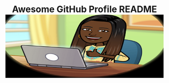 <h1 align="center">Awesome GitHub Profile README 
<img src="https://github.com/Fatoudia/Fatoudia/blob/main/MyProfile.png" alt="Awesome GitHub Profiles - Best curated list of developers readme, updated every 15 min | Product Hunt" style="width: 500px; height: 200px;" width="200" height="44" /></a></h1>


<!---
![cover](https://github.com/Fatoudia/Fatoudia/blob/main/MyProfile.png)

<a href="https://www.producthunt.com/posts/awesome-github-profiles?utm_source=badge-featured&utm_medium=badge&utm_souce=badge-awesome-github-profiles" target="_blank">
Forte d'une grande expertise dans le secteur du
numérique, je suis une personne de terrain, rigoureuse et
dynamique, qui s'adapte rapidement. Ces atouts font de
moi la candidate idéale pour répondre aux besoins de
développement digital de votre structure. Découvrez-mes
réalisations et n'hésitez pas à prendre contact avec moi
--->
